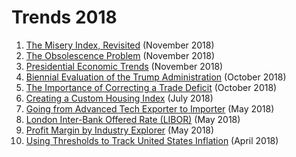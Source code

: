 # Trends 2018

1. [The Misery Index, Revisited](misery-index/README.md) (November 2018)
1. [The Obsolescence Problem](long-term-unrate/README.md) (November 2018)
1. [Presidential Economic Trends](presidential-trends/README.md) (November 2018)
1. [Biennial Evaluation of the Trump Administration](biennial-eval/README.md) (October 2018)
1. [The Importance of Correcting a Trade Deficit](us-export-deficit/README.md) (October 2018)
1. [Creating a Custom Housing Index](housing-index/README.md) (July 2018)
1. [Going from Advanced Tech Exporter to Importer](tech-import-export/README.md) (May 2018)
1. [London Inter-Bank Offered Rate (LIBOR)](libor/README.md) (May 2018)
1. [Profit Margin by Industry Explorer](profit-margin/README.md) (May 2018)
1. [Using Thresholds to Track United States Inflation](us-inflation/README.md) (April 2018)